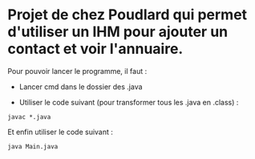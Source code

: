 # Projet de chez Poudlard qui permet d'utiliser un IHM pour ajouter un contact et voir l'annuaire.

Pour pouvoir lancer le programme, il faut :

- Lancer cmd dans le dossier des .java

- Utiliser le code suivant (pour transformer tous les .java en .class) : 

`
javac *.java 
`

Et enfin utiliser le code suivant :

`
java Main.java 
`